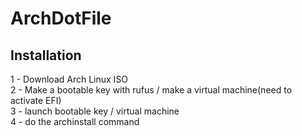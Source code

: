 # ArchDotFile

## Installation

1 - Download Arch Linux ISO<br>
2 - Make a bootable key with rufus / make a virtual machine(need to activate EFI)<br>
3 - launch bootable key / virtual machine<br>
4 - do the archinstall command<br>
